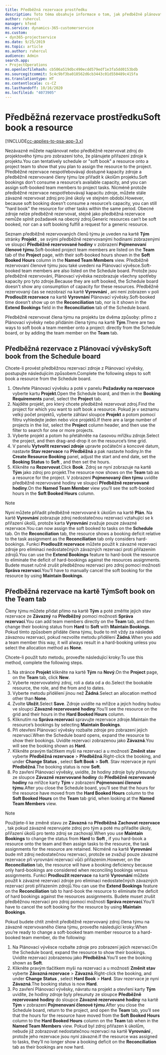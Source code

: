 ```yaml
---
title: Předběžná rezervace prostředku
description: Toto téma obsahuje informace o tom, jak předběžně plánovat nebo předběžně rezervovat členy projektového týmu.
author: ruhercul
manager: kfend
ms.service: dynamics-365-customerservice
ms.custom:
- dyn365-projectservice
ms.date: 9/25/2019
ms.topic: article
ms.author: ruhercul
audience: Admin
search.app:
- ProjectOperations
ms.openlocfilehash: cb506a519dbc490ecdd579edf1e3fa5dd0153bdb
ms.sourcegitcommit: 5c4c9bf3ba018562d6cb3443c01d550489c415fa
ms.translationtype: HT
ms.contentlocale: cs-CZ
ms.lasthandoff: 10/16/2020
ms.locfileid: "4073905"
---
```

# <a name="soft-book-a-resource"></a><span data-ttu-id="f10fc-103">Předběžná rezervace prostředku</span><span class="sxs-lookup"><span data-stu-id="f10fc-103">Soft book a resource</span></span>

[!INCLUDE[cc-applies-to-psa-app-3.x](../includes/cc-applies-to-psa-app-3x.md)]

<span data-ttu-id="f10fc-104">Nezávazně můžete naplánovat nebo předběžně rezervovat zdroj do projektového týmu pro zobrazení toho, že plánujete přiřazení zdroje k projektu.</span><span class="sxs-lookup"><span data-stu-id="f10fc-104">You can tentatively schedule or "soft book" a resource onto a project team to show that you plan to assign the resource to the project.</span></span> <span data-ttu-id="f10fc-105">Předběžné rezervace nespotřebovávají dostupné kapacity zdroje a předběžně rezervované členy týmu lze přiřadit k úkolům projektu.</span><span class="sxs-lookup"><span data-stu-id="f10fc-105">Soft bookings don’t consume a resource’s available capacity, and you can assign soft-booked team members to project tasks.</span></span> <span data-ttu-id="f10fc-106">Nicméně protože předběžné rezervace nespotřebovávají kapacitu zdroje, můžete stále závazně rezervovat zdroj pro jiné úkoly ve stejném období.</span><span class="sxs-lookup"><span data-stu-id="f10fc-106">However, because soft booking doesn’t consume a resource’s capacity, you can still "hard book" the resource for other tasks within the same period.</span></span> <span data-ttu-id="f10fc-107">Obecné zdroje nelze předběžně rezervovat, stejně jako předběžná rezervace nemůže splnit požadavek na obecný zdroj.</span><span class="sxs-lookup"><span data-stu-id="f10fc-107">Generic resources can’t be soft booked, nor can a soft booking fulfill a request for a generic resource.</span></span>

<span data-ttu-id="f10fc-108">Seznam předběžně rezervovaných členů týmu je uveden na kartě **Tým** stránky **Projekt** , se svými předběžně rezervovanými hodinami zobrazenými ve sloupci **Předběžně rezervované hodiny** v zobrazení **Pojmenovaní členové týmu**.</span><span class="sxs-lookup"><span data-stu-id="f10fc-108">Soft-booked project team members are listed on the **Team** tab of the **Project** page, with their soft-booked hours shown in the **Soft Booked Hours** column in the **Named Team Members** view.</span></span> <span data-ttu-id="f10fc-109">Předběžně rezervovaní členové týmu jsou také uvedeni na Plánovací vývěsce.</span><span class="sxs-lookup"><span data-stu-id="f10fc-109">Soft-booked team members are also listed on the Schedule board.</span></span> <span data-ttu-id="f10fc-110">Protože jsou předběžně rezervováni, Plánovací vývěska nezobrazuje všechny spotřeby kapacity pro tyto zdroje.</span><span class="sxs-lookup"><span data-stu-id="f10fc-110">Because they are soft booked, the Schedule board doesn't show any consumption of capacity for these resources.</span></span> <span data-ttu-id="f10fc-111">Předběžně rezervovaný čas se nezobrazí na kartě **Vyrovnání** , ani není zobrazen v poli **Prodloužit rezervace** na kartě **Vyrovnání** Plánovací vývěsky.</span><span class="sxs-lookup"><span data-stu-id="f10fc-111">Soft-booked time doesn’t show up on the **Reconciliation** tab, nor is it shown in the **Extend Bookings** field in the **Reconciliation** tab of the Schedule board.</span></span> 

<span data-ttu-id="f10fc-112">Předběžně rezervovat člena týmu na projektu lze dvěma způsoby: přímo z Plánovací vývěsky nebo přidáním člena týmu na kartě **Tým**.</span><span class="sxs-lookup"><span data-stu-id="f10fc-112">There are two ways to soft book a team member onto a project: directly from the Schedule board, or by adding the team member on the **Team** tab.</span></span> 

## <a name="soft-book-from-the-schedule-board"></a><span data-ttu-id="f10fc-113">Předběžná rezervace z Plánovací vývěsky</span><span class="sxs-lookup"><span data-stu-id="f10fc-113">Soft book from the Schedule board</span></span>
<span data-ttu-id="f10fc-114">Chcete-li provést předběžnou rezervaci zdroje z Plánovací vývěsky, postupujte následujícím způsobem.</span><span class="sxs-lookup"><span data-stu-id="f10fc-114">Complete the following steps to soft book a resource from the Schedule board.</span></span> 

1. <span data-ttu-id="f10fc-115">Otevřete Plánovací vývěsku a poté v panelu **Požadavky na rezervace** vyberte kartu **Projekt**.</span><span class="sxs-lookup"><span data-stu-id="f10fc-115">Open the Schedule board, and then in the **Booking Requirements** panel, select the **Project** tab.</span></span>
2. <span data-ttu-id="f10fc-116">Najděte projekt, pro který chcete předběžně rezervovat zdroj.</span><span class="sxs-lookup"><span data-stu-id="f10fc-116">Find the project for which you want to soft book a resource.</span></span> <span data-ttu-id="f10fc-117">Pokud je v seznamu velký počet projektů, vyberte záhlaví sloupce **Projekt** a potom pomocí filtru vyhledejte jeden nebo více projektů.</span><span class="sxs-lookup"><span data-stu-id="f10fc-117">If there are a large number of projects in the list, select the **Project** column header, and then use the filter to search for one or more projects.</span></span>
3. <span data-ttu-id="f10fc-118">Vyberte projekt a potom ho přetáhněte na časovou mřížku zdroje.</span><span class="sxs-lookup"><span data-stu-id="f10fc-118">Select the project, and then drag-and-drop it on the resource’s time grid.</span></span>
5. <span data-ttu-id="f10fc-119">V panelu **Vytvořit rezervaci zdroje** upravte počáteční a koncové datum, nastavte **Stav rezervace** na **Předběžná** a pak nastavte hodiny.</span><span class="sxs-lookup"><span data-stu-id="f10fc-119">In the **Create Resource Booking** panel, adjust the start and end date, set the **Booking Status** to **Soft** , and then set the hours.</span></span> 
6. <span data-ttu-id="f10fc-120">Klikněte na **Rezervovat**.</span><span class="sxs-lookup"><span data-stu-id="f10fc-120">Click **Book**.</span></span> <span data-ttu-id="f10fc-121">Zdroj se nyní zobrazuje na kartě **Tým** jako zdroj pro projekt.</span><span class="sxs-lookup"><span data-stu-id="f10fc-121">The resource now shows on the **Team** tab as a resource for the project.</span></span> <span data-ttu-id="f10fc-122">V zobrazení **Pojmenovaný člen týmu** uvidíte předběžně rezervované hodiny ve sloupci **Předběžně rezervované hodiny**.</span><span class="sxs-lookup"><span data-stu-id="f10fc-122">On the **Named Team Member** view you’ll see the soft-booked hours in the **Soft Booked Hours** column.</span></span>

> [!NOTE]
> <span data-ttu-id="f10fc-123">Nyní můžete přiřadit předběžně rezervované k úkolům na kartě **Plán**. Na kartě **Vyrovnání** zobrazuje zdroj nedostatečnou rezervaci vztahující se k přiřazení úkolů, protože karta **Vyrovnání** zvažuje pouze závazné rezervace.</span><span class="sxs-lookup"><span data-stu-id="f10fc-123">You can now assign the soft booked to tasks on the **Schedule** tab. On the **Reconciliation** tab, the resource shows a booking deficit relative to the task assignment as the **Reconciliation** tab only considers hard-bookings.</span></span> <span data-ttu-id="f10fc-124">Funkci **Prodloužit rezervace** můžete použít k závazné rezervaci zdroje pro eliminaci nedostatečných závazných rezervací proti přiřazením zdrojů.</span><span class="sxs-lookup"><span data-stu-id="f10fc-124">You can use the **Extend Bookings** feature to hard-book the resource to eliminate the deficit of hard-bookings against the resources assignments.</span></span> <span data-ttu-id="f10fc-125">Budete muset ručně zrušit předběžnou rezervaci pro zdroj pomocí možnosti **Správa rezervací**.</span><span class="sxs-lookup"><span data-stu-id="f10fc-125">You’ll have to manually cancel the soft booking for the resource by using **Maintain Bookings**.</span></span>

## <a name="soft-book-on-the-team-tab"></a><span data-ttu-id="f10fc-126">Předběžná rezervace na kartě Tým</span><span class="sxs-lookup"><span data-stu-id="f10fc-126">Soft book on the Team tab</span></span>

<span data-ttu-id="f10fc-127">Členy týmu můžete přidat přímo na kartě **Tým** a poté změňte jejich stav rezervace ze **Závazný** na **Předběžný** pomocí možnosti **Správa rezervací**.</span><span class="sxs-lookup"><span data-stu-id="f10fc-127">You can add team members directly on the **Team** tab, and then change their booking status from **Hard** to **Soft** with **Maintain Bookings**.</span></span> <span data-ttu-id="f10fc-128">Pokud tímto způsobem přidáte člena týmu, bude to mít vždy za následek závaznou rezervaci, pokud nezvolíte metodu přidělení **Žádná**.</span><span class="sxs-lookup"><span data-stu-id="f10fc-128">When you add a team member this way, it will always result in a hard-booking unless you select the allocation method as **None**.</span></span>

<span data-ttu-id="f10fc-129">Chcete-li použít tuto metodu, proveďte následující kroky:</span><span class="sxs-lookup"><span data-stu-id="f10fc-129">To use this method, complete the following steps.</span></span>

1. <span data-ttu-id="f10fc-130">Na stránce **Projekt** klikněte na kartě **Tým** na **Nový**.</span><span class="sxs-lookup"><span data-stu-id="f10fc-130">On the **Project** page, on the **Team** tab, click **New**.</span></span>
2. <span data-ttu-id="f10fc-131">Vyberte rezervovatelný zdroj, roli a data od a do.</span><span class="sxs-lookup"><span data-stu-id="f10fc-131">Select the bookable resource, the role, and the from and to dates.</span></span>
3. <span data-ttu-id="f10fc-132">Vyberte metodu přidělení jinou než **Žádná**.</span><span class="sxs-lookup"><span data-stu-id="f10fc-132">Select an allocation method other than **None**.</span></span>
4. <span data-ttu-id="f10fc-133">Zvolte **Uložit**.</span><span class="sxs-lookup"><span data-stu-id="f10fc-133">Select **Save**.</span></span> <span data-ttu-id="f10fc-134">Zdroje uvidíte na mřížce a jejich hodiny budou ve sloupci **Závazně rezervované hodiny**.</span><span class="sxs-lookup"><span data-stu-id="f10fc-134">You’ll see the resource on the grid and their hours in the **Hard Booked Hours** column.</span></span>
5. <span data-ttu-id="f10fc-135">Kliknutím na **Správa rezervací** spravujte rezervace zdroje.</span><span class="sxs-lookup"><span data-stu-id="f10fc-135">Maintain the resource’s bookings by selecting **Maintain Bookings**.</span></span>
6. <span data-ttu-id="f10fc-136">Při otevření Plánovací vývěsky rozbalte zdroje pro zobrazení jejich rezervací.</span><span class="sxs-lookup"><span data-stu-id="f10fc-136">When the Schedule board opens, expand the resource to show their bookings.</span></span> <span data-ttu-id="f10fc-137">Uvidíte rezervaci zobrazenou jako **Závazná**.</span><span class="sxs-lookup"><span data-stu-id="f10fc-137">You will see the booking shown as **Hard**.</span></span>
7. <span data-ttu-id="f10fc-138">Klikněte pravým tlačítkem myši na rezervaci a u možnosti **Změnit stav** vyberte **Předběžná rezervace** \> **Předběžná**.</span><span class="sxs-lookup"><span data-stu-id="f10fc-138">Right-click the booking, and under **Change Status** , select **Soft Book** \> **Soft**.</span></span> <span data-ttu-id="f10fc-139">Stav rezervace je nyní **Předběžná**.</span><span class="sxs-lookup"><span data-stu-id="f10fc-139">The booking status is now **Soft**.</span></span>
8. <span data-ttu-id="f10fc-140">Po zavření Plánovací vývěsky, uvidíte, že hodiny zdroje byly přesunuty ze sloupce **Závazně rezervované hodiny** do **Předběžně rezervované hodiny** na mřížce karty **Tým** v zobrazení **Pojmenovaní členové týmu**.</span><span class="sxs-lookup"><span data-stu-id="f10fc-140">After you close the Schedule board, you’ll see that the hours for the resource have moved from the **Hard Booked Hours** column to the **Soft Booked Hours** on the **Team** tab grid, when looking at the **Named Team Members** view.</span></span>

> [!NOTE]
> <span data-ttu-id="f10fc-141">Použijete-li ke změně stavu ze **Závazná** na **Předběžná** **Zachovat rezervace** , tak pokud závazně rezervujete zdroj pro tým a poté mu přiřadíte úkoly, přiřazení úkolů pro tento zdroj se zachovají.</span><span class="sxs-lookup"><span data-stu-id="f10fc-141">When you use **Maintain Bookings** to change the status from **Hard** to **Soft** , if you hard-book a resource onto the team and then assign tasks to the resource, the task assignments for the resource are retained.</span></span> <span data-ttu-id="f10fc-142">Nicméně na kartě **Vyrovnání** bude mít zdroj nedostatečnou rezervaci, protože se zvažují pouze závazné rezervace při vyrovnání rezervací vůči přiřazením.</span><span class="sxs-lookup"><span data-stu-id="f10fc-142">However, on the **Reconciliation** tab, the resource will have a booking deficiency because only hard-bookings are considered when reconciling bookings versus assignments.</span></span> <span data-ttu-id="f10fc-143">Funkci **Prodloužit rezervace** na kartě **Vyrovnání** můžete použít k závazné rezervaci zdroje pro eliminaci nedostatečných závazných rezervací proti přiřazením zdrojů.</span><span class="sxs-lookup"><span data-stu-id="f10fc-143">You can use the **Extend Bookings** feature on the **Reconciliation** tab to hard-book the resource to eliminate the deficit of hard bookings against the resources assignments.</span></span> <span data-ttu-id="f10fc-144">Budete muset zrušit předběžnou rezervaci pro zdroj pomocí možnosti **Správa rezervací**.</span><span class="sxs-lookup"><span data-stu-id="f10fc-144">You’ll have to cancel the soft booking for the resource by using **Maintain Bookings**.</span></span>

<span data-ttu-id="f10fc-145">Pokud budete chtít změnit předběžně rezervovaný zdroj člena týmu na závazně rezervovaného člena týmu, proveďte následující kroky:</span><span class="sxs-lookup"><span data-stu-id="f10fc-145">When you’re ready to change a soft-booked team member resource to a hard-booked team member, do the following:</span></span>

1. <span data-ttu-id="f10fc-146">Na Plánovací vývěsce rozbalte zdroje pro zobrazení jejich rezervací.</span><span class="sxs-lookup"><span data-stu-id="f10fc-146">On the Schedule board, expand the resource to show their bookings.</span></span> <span data-ttu-id="f10fc-147">Uvidíte rezervaci zobrazenou jako **Předběžná**.</span><span class="sxs-lookup"><span data-stu-id="f10fc-147">You’ll see the booking shown as **Soft**.</span></span>
2. <span data-ttu-id="f10fc-148">Klikněte pravým tlačítkem myši na rezervaci a u možnosti **Změnit stav** vyberte **Závazná rezervace** \> **Závazná**.</span><span class="sxs-lookup"><span data-stu-id="f10fc-148">Right-click the booking, and under **Change Status** , select **Hard Book** \> **Hard**.</span></span> <span data-ttu-id="f10fc-149">Stav rezervace je nyní **Závazná**.</span><span class="sxs-lookup"><span data-stu-id="f10fc-149">The booking status is now **Hard**.</span></span>
3. <span data-ttu-id="f10fc-150">Po zavření Plánovací vývěsky, návratu na projekt a otevření karty **Tým** uvidíte, že hodiny zdroje byly přesunuty ze sloupce **Předběžně rezervované hodiny** do sloupce **Závazně rezervované hodiny** na kartě **Tým** v zobrazení **Pojmenovaní členové týmu**.</span><span class="sxs-lookup"><span data-stu-id="f10fc-150">After you close the Schedule board, return to the project, and open the **Team** tab, you’ll see that the hours for the resource have moved from the **Soft Booked Hours** column to the **Hard Booked Hours** column on the **Team** tab when in the **Named Team Members** view.</span></span> <span data-ttu-id="f10fc-151">Pokud byl zdroj přiřazen k úkolům, nebude již zobrazovat nedostatečnou rezervaci na kartě **Vyrovnání** , protože jeho rezervace jsou nyní závazné.</span><span class="sxs-lookup"><span data-stu-id="f10fc-151">If the resource was assigned to tasks, they’ll no longer show a booking deficit on the **Reconciliation** tab as their bookings are now hard.</span></span>

